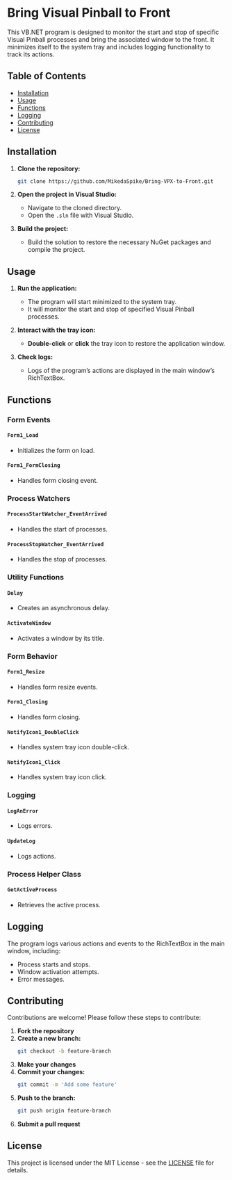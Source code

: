 # Bring Visual Pinball to Front

This VB.NET program is designed to monitor the start and stop of specific Visual Pinball processes and bring the associated window to the front. It minimizes itself to the system tray and includes logging functionality to track its actions.

## Table of Contents

- [Installation](#installation)
- [Usage](#usage)
- [Functions](#functions)
- [Logging](#logging)
- [Contributing](#contributing)
- [License](#license)

## Installation

1. **Clone the repository:**
    ```sh
    git clone https://github.com/MikedaSpike/Bring-VPX-to-Front.git
    ```
2. **Open the project in Visual Studio:**
    - Navigate to the cloned directory.
    - Open the `.sln` file with Visual Studio.

3. **Build the project:**
    - Build the solution to restore the necessary NuGet packages and compile the project.

## Usage

1. **Run the application:**
    - The program will start minimized to the system tray.
    - It will monitor the start and stop of specified Visual Pinball processes.

2. **Interact with the tray icon:**
    - **Double-click** or **click** the tray icon to restore the application window.

3. **Check logs:**
    - Logs of the program’s actions are displayed in the main window’s RichTextBox.

## Functions

### Form Events

#### `Form1_Load`
- Initializes the form on load.

#### `Form1_FormClosing`
- Handles form closing event.

### Process Watchers

#### `ProcessStartWatcher_EventArrived`
- Handles the start of processes.

#### `ProcessStopWatcher_EventArrived`
- Handles the stop of processes.

### Utility Functions

#### `Delay`
- Creates an asynchronous delay.

#### `ActivateWindow`
- Activates a window by its title.

### Form Behavior

#### `Form1_Resize`
- Handles form resize events.

#### `Form1_Closing`
- Handles form closing.

#### `NotifyIcon1_DoubleClick`
- Handles system tray icon double-click.

#### `NotifyIcon1_Click`
- Handles system tray icon click.

### Logging

#### `LogAnError`
- Logs errors.

#### `UpdateLog`
- Logs actions.

### Process Helper Class

#### `GetActiveProcess`
- Retrieves the active process.

## Logging

The program logs various actions and events to the RichTextBox in the main window, including:
- Process starts and stops.
- Window activation attempts.
- Error messages.

## Contributing

Contributions are welcome! Please follow these steps to contribute:
1. **Fork the repository**
2. **Create a new branch:**
    ```sh
    git checkout -b feature-branch
    ```
3. **Make your changes**
4. **Commit your changes:**
    ```sh
    git commit -m 'Add some feature'
    ```
5. **Push to the branch:**
    ```sh
    git push origin feature-branch
    ```
6. **Submit a pull request**

## License

This project is licensed under the MIT License - see the [LICENSE](LICENSE) file for details.
